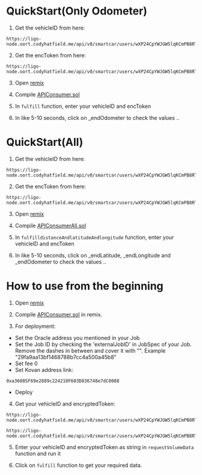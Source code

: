 # QuickStart(Only Odometer)

1. Get the vehicleID from here:

```
https://ligo-node.oort.codyhatfield.me/api/v0/smartcar/users/wXP24CpYWJGW5lqKCmPB8RTH/vehicles
```

2. Get the encToken from here:

```
https://ligo-node.oort.codyhatfield.me/api/v0/smartcar/users/wXP24CpYWJGW5lqKCmPB8RTH/token
```

3. Open [remix](https://remix.ethereum.org)

4. Compile [APIConsumer.sol](https://github.com/Ligo-Protocol/api-smart-contract/blob/main/APIConsumer.sol)

5. In `fulfill` function, enter your vehicleID and encToken

6. In like 5-10 seconds, click on _endOdometer to check the values ..

# QuickStart(All)

1. Get the vehicleID from here:

```
https://ligo-node.oort.codyhatfield.me/api/v0/smartcar/users/wXP24CpYWJGW5lqKCmPB8RTH/vehicles
```

2. Get the encToken from here:

```
https://ligo-node.oort.codyhatfield.me/api/v0/smartcar/users/wXP24CpYWJGW5lqKCmPB8RTH/token
```

3. Open [remix](https://remix.ethereum.org)

4. Compile [APIConsumerAll.sol](https://github.com/Ligo-Protocol/api-smart-contract/blob/main/APIConsumerAll.sol)

5. In `fulfilldistanceAndlatitudeAndlongitude` function, enter your vehicleID and encToken

6. In like 5-10 seconds, click on _endLatitude, _endLongitude and _endOdometer to check the values ..

# How to use from the beginning

1. Open [remix](https://remix.ethereum.org)

2. Compile [APIConsumer.sol](https://github.com/Ligo-Protocol/api-smart-contract/blob/main/APIConsumer.sol) in remix.

3. For deployment:

* Set the Oracle address you mentioned in your Job
* Set the Job ID by checking the 'externalJobID' in JobSpec of your Job. Remove the dashes in between and cover it with "". Example "29fa9aa13bf1468788b7cc4a500a45b8"
* Set fee 0
* Set Kovan address link:

```
0xa36085F69e2889c224210F603D836748e7dC0088
```
* Deploy

4. Get your vehicleID and encryptedToken:

```
https://ligo-node.oort.codyhatfield.me/api/v0/smartcar/users/wXP24CpYWJGW5lqKCmPB8RTH/vehicles
```
```
https://ligo-node.oort.codyhatfield.me/api/v0/smartcar/users/wXP24CpYWJGW5lqKCmPB8RTH/token
```

5. Enter your vehicleID and encryptedToken as string in `requestVolumeData` function and run it

7. Click on `fulfill` function to get your required data.

